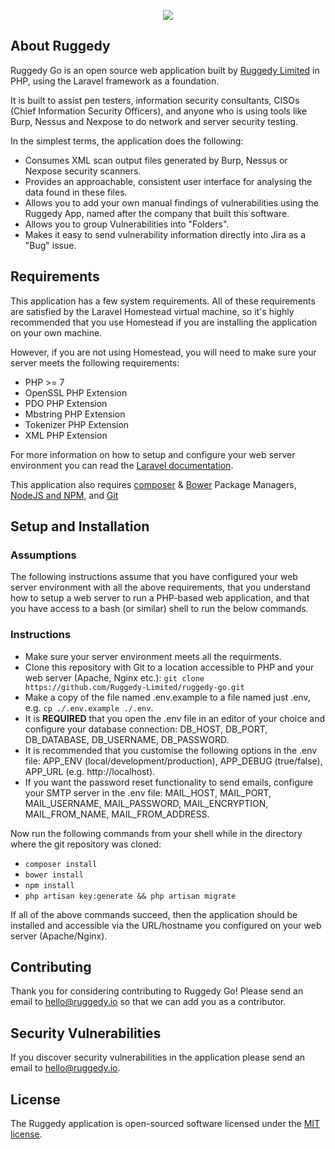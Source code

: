 <p align="center"><img src="http://www.ruggedy.io/img/logo_final_skyblue.png"></p>

## About Ruggedy

Ruggedy Go is an open source web application built by [Ruggedy Limited](http://ruggey.io) in PHP, using the Laravel framework as a foundation.

It is built to assist pen testers, information security consultants, CISOs (Chief Information Security Officers), and anyone who is using tools like Burp, Nessus and Nexpose to do network and server security testing.

In the simplest terms, the application does the following:
- Consumes XML scan output files generated by Burp, Nessus or Nexpose security scanners.
- Provides an approachable, consistent user interface for analysing the data found in these files.
- Allows you to add your own manual findings of vulnerabilities using the Ruggedy App, named after the company that built this software.
- Allows you to group Vulnerabilities into "Folders".
- Makes it easy to send vulnerability information directly into Jira as a "Bug" issue.

## Requirements

This application has a few system requirements. All of these requirements are satisfied by the Laravel Homestead virtual machine, so it's highly recommended that you use Homestead if you are installing the application on your own machine.

However, if you are not using Homestead, you will need to make sure your server meets the following requirements:

- PHP >= 7
- OpenSSL PHP Extension
- PDO PHP Extension
- Mbstring PHP Extension
- Tokenizer PHP Extension
- XML PHP Extension

For more information on how to setup and configure your web server environment you can read the [Laravel documentation](http://laravel.com/docs).

This application also requires [composer](https://getcomposer.org/) & [Bower](https://bower.io) Package Managers, [NodeJS and NPM](http://nodejs.org/), and [Git](http://git-scm.org/)

## Setup and Installation

### Assumptions

The following instructions assume that you have configured your web server environment with all the above requirements, that you understand how to setup a web server to run a PHP-based web application, and that you have access to a bash (or similar) shell to run the below commands.

### Instructions

- Make sure your server environment meets all the requirments.
- Clone this repository with Git to a location accessible to PHP and your web server (Apache, Nginx etc.): `git clone https://github.com/Ruggedy-Limited/ruggedy-go.git`
- Make a copy of the file named .env.example to a file named just .env, e.g. `cp ./.env.example ./.env`.
- It is **REQUIRED** that you open the .env file in an editor of your choice and configure your database connection: DB_HOST, DB_PORT, DB_DATABASE, DB_USERNAME, DB_PASSWORD.
- It is recommended that you customise the following options in the .env file: APP_ENV (local/development/production), APP_DEBUG (true/false), APP_URL (e.g. http://localhost).
- If you want the password reset functionality to send emails, configure your SMTP server in the .env file: MAIL_HOST, MAIL_PORT, MAIL_USERNAME, MAIL_PASSWORD, MAIL_ENCRYPTION, MAIL_FROM_NAME, MAIL_FROM_ADDRESS.

Now run the following commands from your shell while in the directory where the git repository was cloned:
- `composer install`
- `bower install`
- `npm install`
- `php artisan key:generate && php artisan migrate`

If all of the above commands succeed, then the application should be installed and accessible via the URL/hostname you configured on your web server (Apache/Nginx).

## Contributing

Thank you for considering contributing to Ruggedy Go! Please send an email to [hello@ruggedy.io](mailto:hello@ruggedy.io) so that we can add you as a contributor.

## Security Vulnerabilities

If you discover security vulnerabilities in the application please send an email to [hello@ruggedy.io](mailto:hello@ruggedy.io).

## License

The Ruggedy application is open-sourced software licensed under the [MIT license](http://opensource.org/licenses/MIT).
